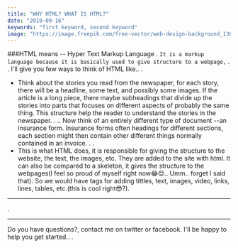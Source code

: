 ```yaml
---
title: "WHY HTML? WHAT IS HTML?"
date: "2019-09-16"
keywords: "first keyword, second keyword"
image: "https://image.freepik.com/free-vector/web-design-background_1300-39.jpg"
---
```


###HTML means -- Hyper Text Markup Language
.
`It is a markup language because it is basically used to give structure to a webpage,`
.
.
I'll give you few ways to think of HTML like..
.
* Think about the stories you read from the newspaper, for each story, there will be a headline, some text, and possibly some images. If the article is a long piece, there maybe subheadings that divide up the stories into parts that focuses on different aspects of probably the same thing. This structure help the reader to understand the stories in the newspaper.
.
.. Now think of an entirely different type of document --an insurance form. Insurance forms often headings for different sections, each section might then contain other different things normally contained in an invoice.
.
. 
* This is what HTML does, it is responsible for giving the structure to the website, the text, the images, etc. They are added to the site with html. It can also be compared to a skeleton, it gives the structure to the webpages(I feel so proud of myself right now😂😊.. Umm.. forget I said that). So we would have tags for adding tittles, text, images, video, links, lines, tables, etc.(this is cool right😎?).
---
.

---
Do you have questions?, contact me on twitter or facebook. I'll be happy to help you get started..
.